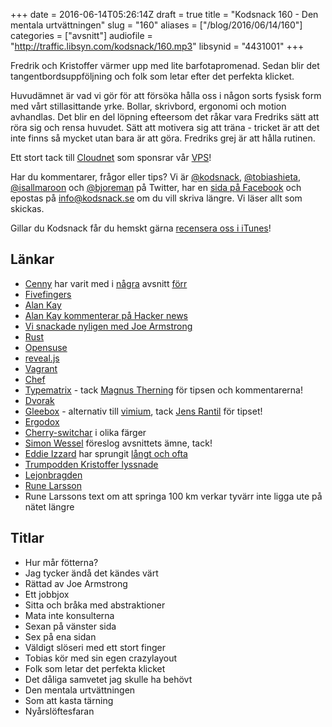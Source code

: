 +++
date = 2016-06-14T05:26:14Z
draft = true
title = "Kodsnack 160 - Den mentala urtvättningen"
slug = "160"
aliases = ["/blog/2016/06/14/160"]
categories = ["avsnitt"]
audiofile = "http://traffic.libsyn.com/kodsnack/160.mp3"
libsynid = "4431001"
+++

Fredrik och Kristoffer värmer upp med lite barfotapromenad. Sedan blir det tangentbordsuppföljning och folk som letar efter det perfekta klicket.

Huvudämnet är vad vi gör för att försöka hålla oss i någon sorts fysisk form med vårt stillasittande yrke. Bollar, skrivbord, ergonomi och motion avhandlas. Det blir en del löpning efteersom det råkar vara Fredriks sätt att röra sig och rensa huvudet. Sätt att motivera sig att träna - tricket är att det inte finns så mycket utan bara är att göra. Fredriks grej är att hålla rutinen.

Ett stort tack till [Cloudnet](http://www.cloudnet.se) som sponsrar vår [VPS](http://en.wikipedia.org/wiki/Virtual_private_server)!

Har du kommentarer, frågor eller tips? Vi är [@kodsnack](https://www.twitter.com/kodsnack), [@tobiashieta](https://www.twitter.com/tobiashieta), [@isallmaroon](https://www.twitter.com/isallmaroon) och [@bjoreman](https://www.twitter.com/bjoreman) på Twitter, har en [sida på Facebook](https://www.facebook.com/kodsnack) och epostas på [info@kodsnack.se](mailto:info@kodsnack.se) om du vill skriva längre. Vi läser allt som skickas.

Gillar du Kodsnack får du hemskt gärna [recensera oss i iTunes](http://itunes.apple.com/se/podcast/kodsnack/id561631498?l=en)!

## Länkar ##
* [Cenny](https://twitter.com/Cennydavidsson) har varit med i [några](http://kodsnack.se/91/) avsnitt [förr](http://kodsnack.se/139/)
* [Fivefingers](https://en.wikipedia.org/wiki/Vibram_FiveFingers)
* [Alan Kay](https://en.wikipedia.org/wiki/Alan_Kay)
* [Alan Kay kommenterar på Hacker news](https://news.ycombinator.com/item?id=11808551)
* [Vi snackade nyligen med Joe Armstrong](http://kodsnack.se/156/)
* [Rust](https://www.rust-lang.org)
* [Opensuse](https://sv.opensuse.org/V%C3%A4lkommen_till_openSUSE.org)
* [reveal.js](http://lab.hakim.se/reveal-js/#/)
* [Vagrant](https://www.vagrantup.com/)
* [Chef](https://en.wikipedia.org/wiki/Chef_%28software%29)
* [Typematrix](http://www.typematrix.com/) - tack [Magnus Therning](https://twitter.com/magthe) för tipsen och kommentarerna!
* [Dvorak](https://en.wikipedia.org/wiki/Dvorak_Simplified_Keyboard)
* [Gleebox](http://thegleebox.com/) - alternativ till [vimium](https://vimium.github.io/), tack [Jens Rantil](https://twitter.com/jensrantil) för tipset!
* [Ergodox](http://ergodox.org/)
* [Cherry-switchar](http://www.keyboardco.com/blog/index.php/2012/12/an-introduction-to-cherry-mx-mechanical-switches/) i olika färger
* [Simon Wessel](https://twitter.com/nllptr) föreslog avsnittets ämne, tack!
* [Eddie Izzard](https://en.wikipedia.org/wiki/Eddie_Izzard) har sprungit [långt och ofta](http://news.bbc.co.uk/2/hi/8256589.stm)
* [Trumpodden Kristoffer lyssnade](http://danielglass.com/tackling-life-pt-1-preparation/)
* [Lejonbragden](http://www.lejonbragden.se/)
* [Rune Larsson](http://www.loparlarsson.se/)
* Rune Larssons text om att springa 100 km verkar tyvärr inte ligga ute på nätet längre

## Titlar ##
* Hur mår fötterna?
* Jag tycker ändå det kändes värt
* Rättad av Joe Armstrong
* Ett jobbjox
* Sitta och bråka med abstraktioner
* Mata inte konsulterna
* Sexan på vänster sida
* Sex på ena sidan
* Väldigt slöseri med ett stort finger
* Tobias kör med sin egen crazylayout
* Folk som letar det perfekta klicket
* Det dåliga samvetet jag skulle ha behövt
* Den mentala urtvättningen
* Som att kasta tärning
* Nyårslöftesfaran